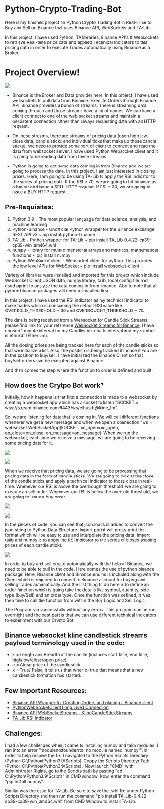 # Python-Crypto-Trading-Bot
Here is my finished project on Python Crypto Trading Bot in Real-Time to Buy and Sell on Binance that uses Binance API, WebSockets and TA-Lib.

In this project, I have used Python,  TA libraries, Binance API's & Websockets to retrieve Real-time price data and applied Technical Indicators to this pricing data in order to execute Trades automatically using Binance as a Broker.

# Project Overview!

![](Images/Cryptoproj0.PNG)

- Binance is the Broker and Data provider here. In this project, I  have used websockets to pull data from Binance. Execute Orders through Binance API. Binance provides a bunch of streams. There is streaming data coming through and those streams have a lot of names. We can have a client connect to one of the web socket streams and maintain a persistent connection rather than always requesting data with an HTTP request.

- On these streams, there are streams of pricing data (open high low, close data, candle sticks and individual ticks that make up those cancle sticks). We need to provide some sort of client to connect and read the data from websocket server.  I have used Python Websocket client and it is going to be reading data from these streams.

- Python is going to get some data coming in from Binance and we are going to process the data. In this project, I am just interested in closing prices. Here, I am going to be using TA-Lib to apply the RSI indicator to the series of pricing data. If the RSI > 70, we are going to hit binance as a broker and issue a SELL HTTP request. If RSI < 30, we are going to issue a BUY HTTP request.


## Pre-Requisites:
1. Python 3.9 - The most popular language for data science, analysis, and machine learning
2. Python-Binance - Unofficial Python wrapper for the Binance exchange REST API v3 ~ pip install python-binance
3. TA-Lib - Python wrapper for TA-Lib ~ pip install TA_Lib-0.4.22-cp39-cp39-win_amd64.whl
4. numpy - library for multi-dimensional arrays and matrices, mathematical functions ~ pip install numpy
5. Python WebSocketclient - Websocket client for python. This provides the low level APIs for WebSocket ~ pip install websocket-client

Variety of libraries were installed and imported for this project which include WebSocket Client, JSON data, numpy library, talib, local config file and used pprint to analyze the data coming in from binance. Also to note that all python binance packages will need to installed first. 

In this project, I have used the RSI indicator as my technical indicator to make trades which is consuming the default RSI value like OVERSOLD_THRESHOLD = 30 and OVERBOUGHT_THRESHOLD = 70. 

The data is being received from a Websocket for Candle Stick Streams, please find link for your reference [WebSocket Streams for Binance](https://github.com/binance/binance-spot-api-docs/blob/master/web-socket-streams.md#klinecandlestick-streams). I have chosen 1 minute interval for my Candlestick charts interval and my symbol is ethusdt (Etherium). 

All the closing prices are being tracked here for each of the candle sticks so that we initialize a list. Also, the position is being tracked if incase if you are in the position to buy/sell. I have initialized the Binance Client so that buy/sell orders can be executed against Binance. 

And then comes the step where the function to order is defined and built.
## How does the Crytpo Bot work?
Initially, how it happens is that first a connection is made to a websocket by creating a websocket app which has a socket to listen "SOCKET = wss://stream.binance.com:9443/ws/ethusdt@kline_1m". 

So, we are listening for data that is coming in. We will call different functions whenever we get a new message and when we open a connection "ws = websocket.WebSocketApp(SOCKET, on_open=on_open, on_close=on_close, on_message=on_message). When we run the websocket, each time we receive a message, we are going to be receiving some pricing data for it. 

![](Images/Cryptoproj1.PNG)

![](Images/Cryptoproj2.PNG)

When we receive that pricing data, we are going to be processing that pricing data in the form of candle sticks. We are going to look at the close of the candle sticks and apply a technical indicator to those close in real-time. Whenever our RSI is above the overbought threshold, we are going to execute an sell order. Whenever our RSI is below the oversold threshold, we are going to issue a buy order. 

![](Images/Cryptoproj3.png)

![](Images/Cryptoproj4.png)

In the pieces of code, you can see that json.loads is added to convert the json string to Python Data Structure. Import pprint will pretty print the format which will be easy to use and interpolate the pricing data.  Import talib and numpy is to apply the RSI indicator to the series of closes (closing prices of each candle stick). 

![](Images/Cryptoproj5.png)

In order to buy and sell crypto automatically with the help of Binance, we need to be able to pull in the code. Here comes the use of python binance package. Here, Binance.client and Binance.enums is included along with the Client which is required to connect to Binance account for buying and selling trades automatically. And the last thing to do here is to define an order function which is going take the details like symbol, quantity, side type (buy/Sell) and an order type. Once the function was defined, it was then time to call the function from within the Buy Logic and Sell Logic.

The Program ran successfully without any errors. This program can be run overnight and the best part is that we can use different technical indicators to experiment with our Crypto Bot. 

## Binance websocket kline candlestick streams payload terminology used in the code:
- k = Length and Breadth of the candle (includes start time, end time, high/low/close/open price)
- c = Close price of the candlestick
- x = True/ False, it tells us that when x=true that means that a new candlestick formation has started. 
## Few Important Resources:
- [Binance API Wrapper for Creating Orders and placing a Binance client](https://github.com/sammchardy/python-binance)
- [PythonWebSocketClient Long Lived Connection](https://pypi.org/project/websocket-client/)
- [Binance API WebSocketStreams - KlineCandleStickStreams](https://github.com/binance/binance-spot-api-docs/blob/master/web-socket-streams.md#klinecandlestick-streams)
- [TA-Lib RSI Indicator](https://mrjbq7.github.io/ta-lib/)

## Challenges:
I had a few challenges when it came to installing numpy and talib modules. I ran into an error "modulenotfounderror: no module named 'numpy'". In order to help resolve the fix, I navigated to the Python Scripts Directory (Python C:\Python\Python3.9\Scripts). Coopy the Scripts Directoyr Path (Python C:\Python\Python3.9\Scripts) . Now launch "CMD" with Administrator Rights, go to the Scripts path by pasting "cd C:\Python\Python3.9\Scripts" in CMD window. Now, enter the command "pip install numpy". 

Similar was the case for TA-Lib. Be sure to save the .whl file under Python Scripts Directory and then run the command "pip install TA_Lib-0.4.22-cp39-cp39-win_amd64.whl" from CMD Window to install TA-Lib. 
